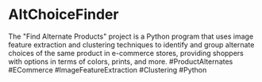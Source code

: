 # AltChoiceFinder
The "Find Alternate Products" project is a Python program that uses image feature extraction and clustering techniques to identify and group alternate choices of the same product in e-commerce stores, providing shoppers with options in terms of colors, prints, and more. #ProductAlternates #ECommerce #ImageFeatureExtraction #Clustering #Python
